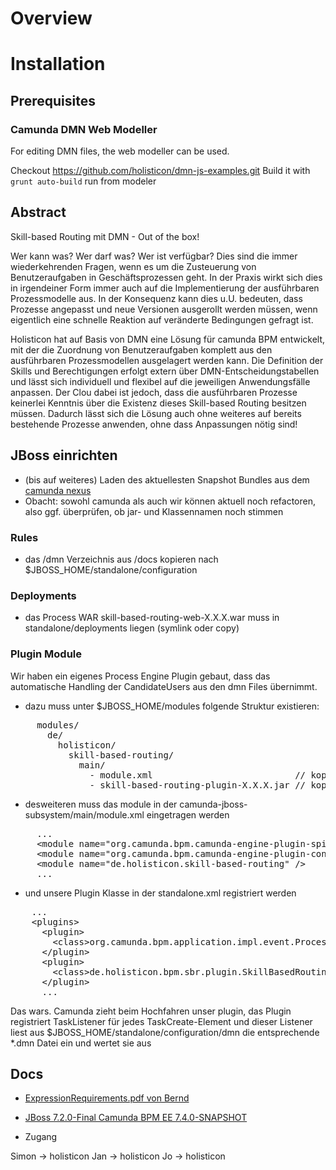 # Overview


# Installation

## Prerequisites

### Camunda DMN Web Modeller

For editing DMN files, the web modeller can be used. 

Checkout https://github.com/holisticon/dmn-js-examples.git
Build it with `grunt auto-build` run from modeler

## Abstract

Skill-based Routing mit DMN - Out of the box!

Wer kann was? Wer darf was? Wer ist verfügbar? Dies sind die immer wiederkehrenden Fragen, wenn es um die Zusteuerung von Benutzeraufgaben in Geschäftsprozessen geht. In der Praxis wirkt sich dies in irgendeiner Form immer auch auf die Implementierung der ausführbaren Prozessmodelle aus. In der Konsequenz kann dies u.U. bedeuten, dass Prozesse angepasst und neue Versionen ausgerollt werden müssen, wenn eigentlich eine schnelle Reaktion auf veränderte Bedingungen gefragt ist.

Holisticon hat auf Basis von DMN eine Lösung für camunda BPM entwickelt, mit der die Zuordnung von Benutzeraufgaben komplett aus den ausführbaren Prozessmodellen ausgelagert werden kann. Die Definition der Skills und Berechtigungen erfolgt extern über DMN-Entscheidungstabellen und lässt sich individuell und flexibel auf die jeweiligen Anwendungsfälle anpassen. Der Clou dabei ist jedoch, dass die ausführbaren Prozesse keinerlei Kenntnis über die Existenz dieses Skill-based Routing besitzen müssen. Dadurch lässt sich die Lösung auch ohne weiteres auf bereits bestehende Prozesse anwenden, ohne dass Anpassungen nötig sind! 

## JBoss einrichten

* (bis auf weiteres) Laden des aktuellesten Snapshot Bundles aus dem [camunda nexus](https://app.camunda.com/nexus/content/repositories/camunda-bpm-snapshots/org/camunda/bpm/jboss/camunda-bpm-jboss/7.4.0-SNAPSHOT/)
* Obacht: sowohl camunda als auch wir können aktuell noch refactoren, also ggf. überprüfen, ob jar- und Klassennamen noch stimmen

### Rules

* das /dmn Verzeichnis aus /docs kopieren nach $JBOSS_HOME/standalone/configuration

### Deployments

* das Process WAR skill-based-routing-web-X.X.X.war muss in standalone/deployments liegen (symlink oder copy)

### Plugin Module

Wir haben ein eigenes  Process Engine Plugin gebaut, dass das automatische Handling der CandidateUsers aus den dmn Files übernimmt.

* dazu muss unter $JBOSS_HOME/modules folgende Struktur existieren:

<pre>
     modules/
       de/
         holisticon/
           skill-based-routing/
             main/
               - module.xml                           // kopieren aus skill-based-routing-plugin/module.xml
               - skill-based-routing-plugin-X.X.X.jar // kopieren aus skillbased-routing/target/
</pre>

* desweiteren muss das module in der camunda-jboss-subsystem/main/module.xml eingetragen werden

<pre>
     ...
     &lt;module name="org.camunda.bpm.camunda-engine-plugin-spin" /&gt;
     &lt;module name="org.camunda.bpm.camunda-engine-plugin-connect" /&gt;
     &lt;module name="de.holisticon.skill-based-routing" /&gt;
     ...
</pre>

* und unsere Plugin Klasse in der standalone.xml registriert werden

<pre>
    ...
    &lt;plugins>
      &lt;plugin>
        &lt;class>org.camunda.bpm.application.impl.event.ProcessApplicationEventListenerPlugin&lt;/class>
      &lt;/plugin>
      &lt;plugin>
        &lt;class>de.holisticon.bpm.sbr.plugin.SkillBasedRoutingProcessEnginePlugin&lt;/class>
      &lt;/plugin>
      ...
</pre>


Das wars. Camunda zieht beim Hochfahren unser plugin, das Plugin registriert TaskListener für jedes TaskCreate-Element und dieser 
Listener liest aus $JBOSS_HOME/standalone/configuration/dmn die entsprechende *.dmn Datei ein und wertet sie aus




## Docs

* [ExpressionRequirements.pdf von Bernd](docs/ExpressionRequirements.pdf)
* [JBoss 7.2.0-Final Camunda BPM EE 7.4.0-SNAPSHOT](https://app.camunda.com/nexus/content/repositories/camunda-bpm-snapshots/org/camunda/bpm/jboss/camunda-bpm-ee-jboss/7.4.0-SNAPSHOT/)

* Zugang

Simon -> holisticon
Jan -> holisticon
Jo -> holisticon


